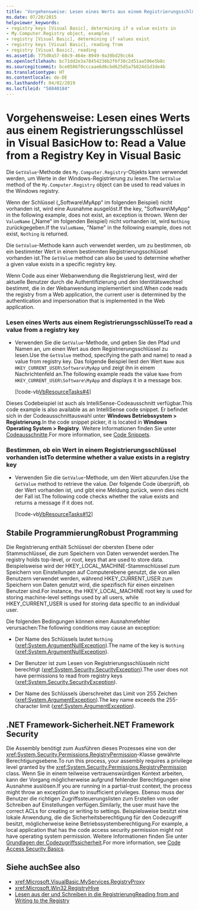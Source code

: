 ```yaml
---
title: 'Vorgehensweise: Lesen eines Werts aus einem Registrierungsschlüssel in Visual Basic'
ms.date: 07/20/2015
helpviewer_keywords:
- registry keys [Visual Basic], determining if a value exists in
- My.Computer.Registry object, examples
- registry [Visual Basic], determining if values exist
- registry keys [Visual Basic], reading from
- registry [Visual Basic], reading
ms.assetid: 775d0a57-68c9-464e-8949-9a39bd29cc64
ms.openlocfilehash: bc71dd2e3a78454236b2f6f30c2d51aa596e5b8c
ms.sourcegitcommit: bce0586f0cccaae6d6cbd625d5a7b824d1d3de4b
ms.translationtype: HT
ms.contentlocale: de-DE
ms.lasthandoff: 04/02/2019
ms.locfileid: "58840184"
---
```

# <a name="how-to-read-a-value-from-a-registry-key-in-visual-basic"></a><span data-ttu-id="fa01e-102">Vorgehensweise: Lesen eines Werts aus einem Registrierungsschlüssel in Visual Basic</span><span class="sxs-lookup"><span data-stu-id="fa01e-102">How to: Read a Value from a Registry Key in Visual Basic</span></span>
<span data-ttu-id="fa01e-103">Die `GetValue`-Methode des `My.Computer.Registry`-Objekts kann verwendet werden, um Werte in der Windows-Registrierung zu lesen.</span><span class="sxs-lookup"><span data-stu-id="fa01e-103">The `GetValue` method of the `My.Computer.Registry` object can be used to read values in the Windows registry.</span></span>  
  
 <span data-ttu-id="fa01e-104">Wenn der Schlüssel („Software\MyApp“ im folgenden Beispiel) nicht vorhanden ist, wird eine Ausnahme ausgelöst.</span><span class="sxs-lookup"><span data-stu-id="fa01e-104">If the key, "Software\MyApp" in the following example, does not exist, an exception is thrown.</span></span> <span data-ttu-id="fa01e-105">Wenn der `ValueName` („Name“ im folgenden Beispiel) nicht vorhanden ist, wird `Nothing` zurückgegeben.</span><span class="sxs-lookup"><span data-stu-id="fa01e-105">If the `ValueName`,  "Name" in the following example, does not exist, `Nothing` is returned.</span></span>  
  
 <span data-ttu-id="fa01e-106">Die `GetValue`-Methode kann auch verwendet werden, um zu bestimmen, ob ein bestimmter Wert in einem bestimmten Registrierungsschlüssel vorhanden ist.</span><span class="sxs-lookup"><span data-stu-id="fa01e-106">The `GetValue` method can also be used to determine whether a given value exists in a specific registry key.</span></span>  
  
 <span data-ttu-id="fa01e-107">Wenn Code aus einer Webanwendung die Registrierung liest, wird der aktuelle Benutzer durch die Authentifizierung und den Identitätswechsel bestimmt, die in der Webanwendung implementiert sind.</span><span class="sxs-lookup"><span data-stu-id="fa01e-107">When code reads the registry from a Web application, the current user is determined by the authentication and impersonation that is implemented in the Web application.</span></span>  
  
### <a name="to-read-a-value-from-a-registry-key"></a><span data-ttu-id="fa01e-108">Lesen eines Werts aus einem Registrierungsschlüssel</span><span class="sxs-lookup"><span data-stu-id="fa01e-108">To read a value from a registry key</span></span>  
  
-   <span data-ttu-id="fa01e-109">Verwenden Sie die `GetValue`-Methode, und geben Sie den Pfad und Namen an, um einen Wert aus dem Registrierungsschlüssel zu lesen.</span><span class="sxs-lookup"><span data-stu-id="fa01e-109">Use the `GetValue` method, specifying the path and name) to read a value from registry key.</span></span> <span data-ttu-id="fa01e-110">Das folgende Beispiel liest den Wert `Name` aus `HKEY_CURRENT_USER\Software\MyApp` und zeigt ihn in einem Nachrichtenfeld an.</span><span class="sxs-lookup"><span data-stu-id="fa01e-110">The following example reads the value `Name` from `HKEY_CURRENT_USER\Software\MyApp` and displays it in a message box.</span></span>  
  
     [!code-vb[VbResourceTasks#4](~/samples/snippets/visualbasic/VS_Snippets_VBCSharp/VbResourceTasks/VB/Class1.vb#4)]  
  
 <span data-ttu-id="fa01e-111">Dieses Codebeispiel ist auch als IntelliSense-Codeausschnitt verfügbar.</span><span class="sxs-lookup"><span data-stu-id="fa01e-111">This code example is also available as an IntelliSense code snippet.</span></span> <span data-ttu-id="fa01e-112">Er befindet sich in der Codeausschnittauswahl unter **Windows Betriebssystem > Registrierung**.</span><span class="sxs-lookup"><span data-stu-id="fa01e-112">In the code snippet picker, it is located in **Windows Operating System > Registry**.</span></span> <span data-ttu-id="fa01e-113">Weitere Informationen finden Sie unter [Codeausschnitte](/visualstudio/ide/code-snippets).</span><span class="sxs-lookup"><span data-stu-id="fa01e-113">For more information, see [Code Snippets](/visualstudio/ide/code-snippets).</span></span>  
  
### <a name="to-determine-whether-a-value-exists-in-a-registry-key"></a><span data-ttu-id="fa01e-114">Bestimmen, ob ein Wert in einem Registrierungsschlüssel vorhanden ist</span><span class="sxs-lookup"><span data-stu-id="fa01e-114">To determine whether a value exists in a registry key</span></span>  
  
-   <span data-ttu-id="fa01e-115">Verwenden Sie die `GetValue`-Methode, um den Wert abzurufen.</span><span class="sxs-lookup"><span data-stu-id="fa01e-115">Use the `GetValue` method to retrieve the value.</span></span> <span data-ttu-id="fa01e-116">Der folgende Code überprüft, ob der Wert vorhanden ist, und gibt eine Meldung zurück, wenn dies nicht der Fall ist.</span><span class="sxs-lookup"><span data-stu-id="fa01e-116">The following code checks whether the value exists and returns a message if it does not.</span></span>  
  
     [!code-vb[VbResourceTasks#12](~/samples/snippets/visualbasic/VS_Snippets_VBCSharp/VbResourceTasks/VB/Class1.vb#12)]  
  
## <a name="robust-programming"></a><span data-ttu-id="fa01e-117">Stabile Programmierung</span><span class="sxs-lookup"><span data-stu-id="fa01e-117">Robust Programming</span></span>  
 <span data-ttu-id="fa01e-118">Die Registrierung enthält Schlüssel der obersten Ebene oder Stammschlüssel, die zum Speichern von Daten verwendet werden.</span><span class="sxs-lookup"><span data-stu-id="fa01e-118">The registry holds top-level, or root, keys that are used to store data.</span></span> <span data-ttu-id="fa01e-119">Beispielsweise wird der HKEY_LOCAL_MACHINE-Stammschlüssel zum Speichern von Einstellungen auf Computerebene genutzt, die von allen Benutzern verwendet werden, während HKEY_CURRENT_USER zum Speichern von Daten genutzt wird, die spezifisch für einen einzelnen Benutzer sind.</span><span class="sxs-lookup"><span data-stu-id="fa01e-119">For instance, the HKEY_LOCAL_MACHINE root key is used for storing machine-level settings used by all users, while HKEY_CURRENT_USER is used for storing data specific to an individual user.</span></span>  
  
 <span data-ttu-id="fa01e-120">Die folgenden Bedingungen können einen Ausnahmefehler verursachen:</span><span class="sxs-lookup"><span data-stu-id="fa01e-120">The following conditions may cause an exception:</span></span>  
  
-   <span data-ttu-id="fa01e-121">Der Name des Schlüssels lautet `Nothing` (<xref:System.ArgumentNullException>).</span><span class="sxs-lookup"><span data-stu-id="fa01e-121">The name of the key is `Nothing` (<xref:System.ArgumentNullException>).</span></span>  
  
-   <span data-ttu-id="fa01e-122">Der Benutzer ist zum Lesen von Registrierungsschlüsseln nicht berechtigt (<xref:System.Security.SecurityException>).</span><span class="sxs-lookup"><span data-stu-id="fa01e-122">The user does not have permissions to read from registry keys (<xref:System.Security.SecurityException>).</span></span>  
  
-   <span data-ttu-id="fa01e-123">Der Name des Schlüssels überschreitet das Limit von 255 Zeichen (<xref:System.ArgumentException>).</span><span class="sxs-lookup"><span data-stu-id="fa01e-123">The key name exceeds the 255-character limit (<xref:System.ArgumentException>).</span></span>  
  
## <a name="net-framework-security"></a><span data-ttu-id="fa01e-124">.NET Framework-Sicherheit</span><span class="sxs-lookup"><span data-stu-id="fa01e-124">.NET Framework Security</span></span>  
 <span data-ttu-id="fa01e-125">Die Assembly benötigt zum Ausführen dieses Prozesses eine von der <xref:System.Security.Permissions.RegistryPermission>-Klasse gewährte Berechtigungsebene.</span><span class="sxs-lookup"><span data-stu-id="fa01e-125">To run this process, your assembly requires a privilege level granted by the <xref:System.Security.Permissions.RegistryPermission> class.</span></span> <span data-ttu-id="fa01e-126">Wenn Sie in einem teilweise vertrauenswürdigen Kontext arbeiten, kann der Vorgang möglicherweise aufgrund fehlender Berechtigungen eine Ausnahme auslösen.</span><span class="sxs-lookup"><span data-stu-id="fa01e-126">If you are running in a partial-trust context, the process might throw an exception due to insufficient privileges.</span></span> <span data-ttu-id="fa01e-127">Ebenso muss der Benutzer die richtigen Zugriffssteuerungslisten zum Erstellen von oder Schreiben auf Einstellungen verfügen.</span><span class="sxs-lookup"><span data-stu-id="fa01e-127">Similarly, the user must have the correct ACLs for creating or writing to settings.</span></span> <span data-ttu-id="fa01e-128">Beispielsweise besitzt eine lokale Anwendung, die die Sicherheitsberechtigung für den Codezugriff besitzt, möglicherweise keine Betriebssystemberechtigung.</span><span class="sxs-lookup"><span data-stu-id="fa01e-128">For example, a local application that has the code access security permission might not have operating system permission.</span></span> <span data-ttu-id="fa01e-129">Weitere Informationen finden Sie unter [Grundlagen der Codezugriffssicherheit](../../../../framework/misc/code-access-security-basics.md).</span><span class="sxs-lookup"><span data-stu-id="fa01e-129">For more information, see [Code Access Security Basics](../../../../framework/misc/code-access-security-basics.md).</span></span>  
  
## <a name="see-also"></a><span data-ttu-id="fa01e-130">Siehe auch</span><span class="sxs-lookup"><span data-stu-id="fa01e-130">See also</span></span>

- <xref:Microsoft.VisualBasic.MyServices.RegistryProxy>
- <xref:Microsoft.Win32.RegistryHive>
- [<span data-ttu-id="fa01e-131">Lesen aus der und Schreiben in die Registrierung</span><span class="sxs-lookup"><span data-stu-id="fa01e-131">Reading from and Writing to the Registry</span></span>](../../../../visual-basic/developing-apps/programming/computer-resources/reading-from-and-writing-to-the-registry.md)
